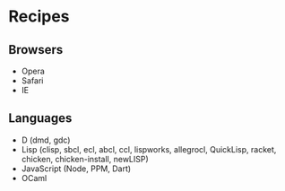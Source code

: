 # Recipes

## Browsers

* Opera
* Safari
* IE

## Languages

* D (dmd, gdc)
* Lisp (clisp, sbcl, ecl, abcl, ccl, lispworks, allegrocl, QuickLisp, racket, chicken, chicken-install, newLISP)
* JavaScript (Node, PPM, Dart)
* OCaml